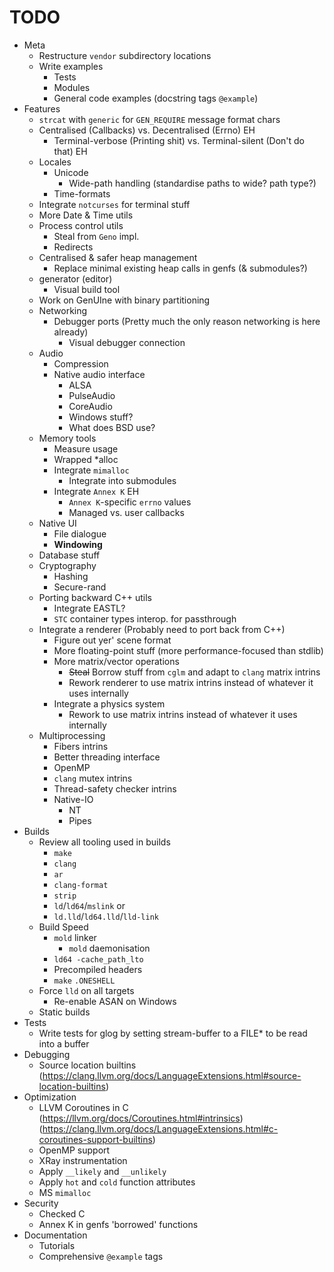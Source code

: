 # TODO

- Meta
    - Restructure `vendor` subdirectory locations
    - Write examples
        - Tests
        - Modules
        - General code examples (docstring tags `@example`)
- Features
    - `strcat` with `generic` for `GEN_REQUIRE` message format chars
    - Centralised (Callbacks) vs. Decentralised (Errno) EH
        - Terminal-verbose (Printing shit) vs. Terminal-silent (Don't do that) EH
    - Locales
        - Unicode
            - Wide-path handling (standardise paths to wide? path type?)
        - Time-formats
    - Integrate `notcurses` for terminal stuff
    - More Date & Time utils
    - Process control utils
        - Steal from `Geno` impl.
        - Redirects
    - Centralised & safer heap management
        - Replace minimal existing heap calls in genfs (& submodules?)
    - generator (editor)
        - Visual build tool
    - Work on GenUIne with binary partitioning
    - Networking
        - Debugger ports (Pretty much the only reason networking is here already)
            - Visual debugger connection
    - Audio
        - Compression
        - Native audio interface
            - ALSA
            - PulseAudio
            - CoreAudio
            - Windows stuff?
            - What does BSD use?
    - Memory tools
        - Measure usage
        - Wrapped *alloc
        - Integrate `mimalloc`
            - Integrate into submodules
        - Integrate `Annex K` EH
            - `Annex K`-specific `errno` values
            - Managed vs. user callbacks
    - Native UI
        - File dialogue
        - **Windowing**
    - Database stuff
    - Cryptography
        - Hashing
        - Secure-rand
    - Porting backward C++ utils
        - Integrate EASTL?
        - `STC` container types interop. for passthrough
    - Integrate a renderer (Probably need to port back from C++)
        - Figure out yer' scene format
        - More floating-point stuff (more performance-focused than stdlib)
        - More matrix/vector operations
            - ~~Steal~~ Borrow stuff from `cglm` and adapt to `clang` matrix intrins
            - Rework renderer to use matrix intrins instead of whatever it uses internally
        - Integrate a physics system
            - Rework to use matrix intrins instead of whatever it uses internally
    - Multiprocessing
        - Fibers intrins
        - Better threading interface
        - OpenMP
        - `clang` mutex intrins
        - Thread-safety checker intrins
        - Native-IO
            - NT
            - Pipes
- Builds
    - Review all tooling used in builds
        - `make`
        - `clang`
        - `ar`
        - `clang-format`
        - `strip`
        - `ld`/`ld64`/`mslink`
            or
        - `ld.lld`/`ld64.lld`/`lld-link`
    - Build Speed
        - `mold` linker
            - `mold` daemonisation
        - `ld64 -cache_path_lto`
        - Precompiled headers
        - `make` `.ONESHELL`
    - Force `lld` on all targets
        - Re-enable ASAN on Windows
    - Static builds
- Tests
    - Write tests for glog by setting stream-buffer to a FILE* to be read into a buffer
- Debugging
    - Source location builtins (https://clang.llvm.org/docs/LanguageExtensions.html#source-location-builtins)
- Optimization
    - LLVM Coroutines in C (https://llvm.org/docs/Coroutines.html#intrinsics) (https://clang.llvm.org/docs/LanguageExtensions.html#c-coroutines-support-builtins)
    - OpenMP support
    - XRay instrumentation
    - Apply `__likely` and `__unlikely`
    - Apply `hot` and `cold` function attributes
    - MS `mimalloc`
- Security
    - Checked C
    - Annex K in genfs 'borrowed' functions
- Documentation
    - Tutorials
    - Comprehensive `@example` tags